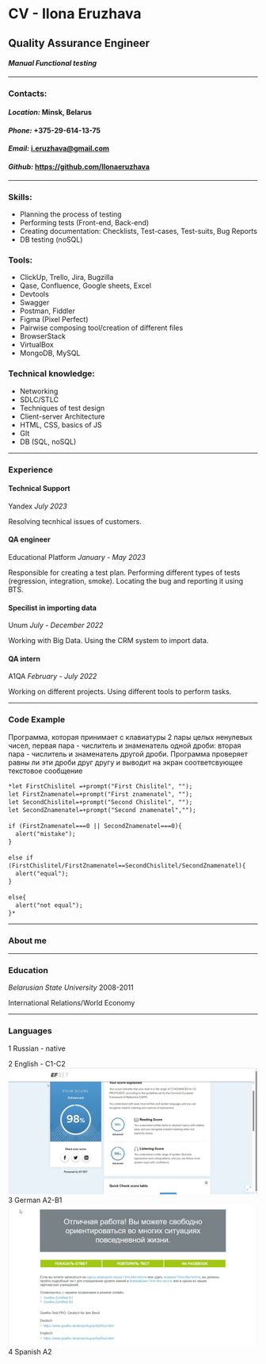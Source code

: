 # CV - Ilona Eruzhava 

## Quality Assurance Engineer
#### *Manual Functional testing*
---
### **Contacts:**
#### *Location:* Minsk, Belarus
#### *Phone:* +375-29-614-13-75
#### *Email:* i.eruzhava@gmail.com
#### *Github:* https://github.com/Ilonaeruzhava
---
### **Skills:**
* Planning the process of testing
* Performing tests (Front-end, Back-end)
* Creating documentation: Checklists, Test-cases, Test-suits, Bug Reports 
* DB testing (noSQL)

### **Tools:**
* ClickUp, Trello, Jira, Bugzilla
* Qase, Confluence, Google sheets, Excel
* Devtools
* Swagger 
* Postman, Fiddler
* Figma (Pixel Perfect)
* Pairwise composing tool/creation of different files
* BrowserStack
* VirtualBox
* MongoDB, MySQL

### **Technical knowledge:**
* Networking
* SDLC/STLC
* Techniques of test design
* Client-server Architecture 
* HTML, CSS, basics of JS
* GIt
* DB (SQL, noSQL)

---
### **Experience**

#### **Technical Support**
Yandex *July 2023*

Resolving tecnhical issues of customers.
#### **QA engineer**
Educational Platform *January - May 2023*

Responsible for creating a test plan. Performing different types of tests (regression, integration, smoke). Locating the bug and reporting it using BTS. 


#### **Specilist in importing data**
Unum *July - December 2022*

Working with Big Data. Using the CRM system to import data. 

#### **QA intern**
A1QA *February - July 2022* 

Working on different projects. Using different tools to perform tasks. 

---
### **Code Example**
Программа, которая принимает с клавиатуры 2 пары целых ненулевых чисел, первая пара - числитель и знаменатель одной дроби: вторая пара - числитель и знаменатель другой дроби. Программа проверяет равны ли эти дроби друг другу и выводит на экран соответсвующее текстовое сообщение
```
*let FirstChislitel =+prompt("First Chislitel", "");
let FirstZnamenatel=+prompt("First znamenatel", "");
let SecondChislitel=+prompt("Second Chislitel", "");
let SecondZnamenatel=+prompt("Second znamenatel","");

if (FirstZnamenatel===0 || SecondZnamenatel===0){
  alert("mistake");
}

else if (FirstChislitel/FirstZnamenatel==SecondChislitel/SecondZnamenatel){
  alert("equal");
}

else{
  alert("not equal");
}*
```
---
### **About me**
---
### **Education**
*Belarusian State University* 2008-2011

International Relations/World Economy

---
### **Languages**
1 Russian - native

2 English - C1-C2
![English](english.png)
3 German A2-B1
![German](german.jpg)
4 Spanish A2